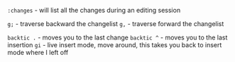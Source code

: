 `:changes` -  will list all the changes during an editing session

`g;` - traverse backward the changelist
`g,` - traverse forward the changelist

`backtic .` - moves you to the last change
`backtic ^` - moves you to the last insertion
`gi` - live insert mode, move around, this takes you back to insert mode where I left off
